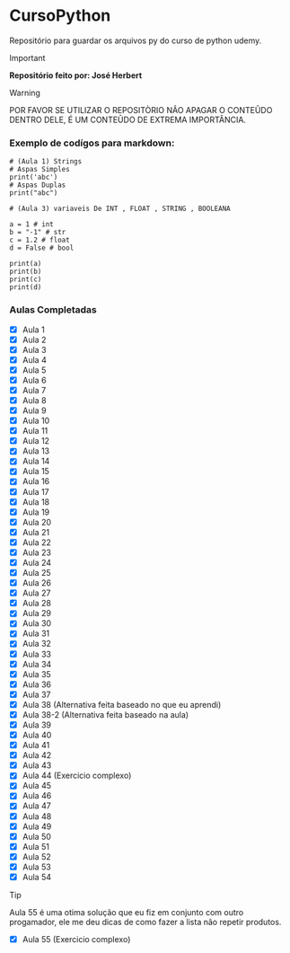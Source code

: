 # CursoPython

Repositório para guardar os arquivos py do curso de python udemy.
> [!IMPORTANT]
> **Repositório feito por: José Herbert**

> [!WARNING]
> POR FAVOR SE UTILIZAR O REPOSITÒRIO NÂO APAGAR O CONTEÛDO DENTRO DELE,
> É UM CONTEÛDO DE EXTREMA IMPORTÂNCIA.

### Exemplo de codígos para markdown:
```
# (Aula 1) Strings
# Aspas Simples
print('abc')
# Aspas Duplas
print("abc")
```
```
# (Aula 3) variaveis De INT , FLOAT , STRING , BOOLEANA

a = 1 # int
b = "-1" # str
c = 1.2 # float
d = False # bool

print(a)
print(b)
print(c)
print(d)
```

### Aulas Completadas

- [x] Aula 1
- [x] Aula 2
- [x] Aula 3 
- [x] Aula 4
- [x] Aula 5
- [x] Aula 6
- [x] Aula 7
- [x] Aula 8
- [x] Aula 9
- [x] Aula 10
- [x] Aula 11
- [x] Aula 12
- [x] Aula 13
- [x] Aula 14
- [x] Aula 15
- [x] Aula 16
- [x] Aula 17
- [x] Aula 18
- [x] Aula 19
- [x] Aula 20
- [x] Aula 21
- [x] Aula 22
- [x] Aula 23
- [x] Aula 24
- [x] Aula 25
- [x] Aula 26
- [x] Aula 27
- [x] Aula 28
- [x] Aula 29
- [x] Aula 30
- [x] Aula 31
- [x] Aula 32
- [x] Aula 33
- [x] Aula 34
- [x] Aula 35
- [x] Aula 36
- [x] Aula 37
- [x] Aula 38   (Alternativa feita baseado no que eu aprendi)
- [x] Aula 38-2 (Alternativa feita baseado na aula)
- [x] Aula 39
- [x] Aula 40
- [x] Aula 41
- [x] Aula 42
- [x] Aula 43
- [x] Aula 44   (Exercicio complexo)
- [x] Aula 45
- [x] Aula 46
- [x] Aula 47
- [x] Aula 48
- [x] Aula 49
- [x] Aula 50
- [x] Aula 51
- [x] Aula 52
- [x] Aula 53
- [x] Aula 54

> [!TIP]
> Aula 55 é uma otima solução que eu fiz em conjunto com outro progamador,
> ele me deu dicas de como fazer a lista não repetir produtos.
- [x] Aula 55   (Exercicio complexo)
